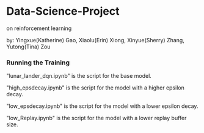 # Data-Science-Project

on reinforcement learning

by: Yingxue(Katherine) Gao, Xiaolu(Erin) Xiong, Xinyue(Sherry) Zhang, Yutong(Tina) Zou

### Running the Training 
"lunar_lander_dqn.ipynb" is the script for the base model.

"high_epsdecay.ipynb" is the script for the model with a higher epsilon decay.

"low_epsdecay.ipynb" is the script for the model with a lower epsilon decay.

"low_Replay.ipynb" is the script for the model with a lower replay buffer size.

